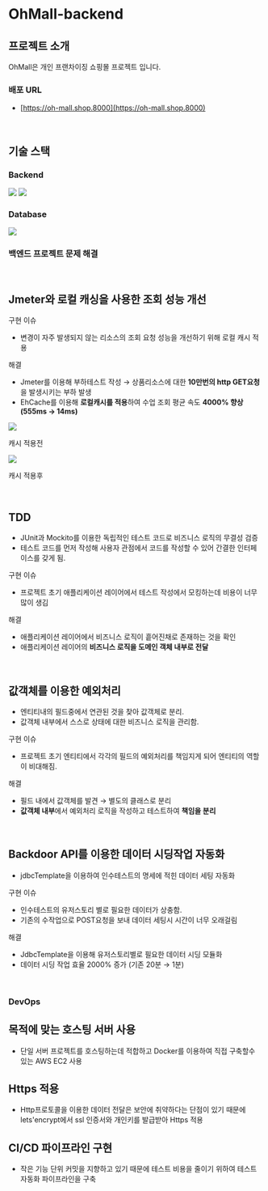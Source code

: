 # OhMall-backend

## 프로젝트 소개
OhMall은 개인 프랜차이징 쇼핑몰 프로젝트 입니다.

### 배포 URL

- [https://oh-mall.shop.8000](https://oh-mall.shop.8000)

<br>

## 기술 스택
### Backend
<img src="https://img.shields.io/badge/java-007396?style=for-the-badge&logo=java&logoColor=white"></a>
<img src="https://img.shields.io/badge/spring-6DB33F?style=for-the-badge&logo=spring&logoColor=white">

### Database
<img src="https://img.shields.io/badge/PostgreSQL-4169E1?style=for-the-badge&logo=postgreSQL&logoColor=white"/>
<br>

### 백엔드 프로젝트 문제 해결

<br>

## Jmeter와 로컬 캐싱을 사용한 조회 성능 개선

구현 이슈

- 변경이 자주 발생되지 않는 리소스의 조회 요청 성능을 개선하기 위해 로컬 캐시 적용

해결

- Jmeter를 이용해 부하테스트 작성 → 상품리소스에 대한 **10만번의 http GET요청**을 발생시키는 부하 발생
- EhCache를 이용해 **로컬캐시를 적용**하여 수업 조회 평균 속도 **4000% 향상(555ms → 14ms)**

<img src="https://s3-us-west-2.amazonaws.com/secure.notion-static.com/922b9b85-2830-41ae-b5ad-419a06cd3373/Untitled.png">

캐시 적용전

<img src="https://s3-us-west-2.amazonaws.com/secure.notion-static.com/0fb70a67-61a4-42c4-aa78-f517ab955cee/Untitled.png">

캐시 적용후

<br>

## TDD

- JUnit과 Mockito를 이용한 독립적인 테스트 코드로 비즈니스 로직의 무결성 검증
- 테스트 코드를 먼저 작성해 사용자 관점에서 코드를 작성할 수 있어 간결한 인터페이스를 갖게 됨.

구현 이슈

- 프로젝트 초기 애플리케이션 레이어에서 테스트 작성에서 모킹하는데 비용이 너무 많이 생김

해결

- 애플리케이션 레이어에서 비즈니스 로직이 흩어진채로 존재하는 것을 확인
- 애플리케이션 레이어의 **비즈니스 로직을 도메인 객체 내부로 전달**

<br>



## 값객체를 이용한 예외처리

- 엔티티내의 필드중에서 연관된 것을 찾아 값객체로 분리.
- 값객체 내부에서 스스로 상태에 대한 비즈니스 로직을 관리함.

구현 이슈

- 프로젝트 초기 엔티티에서 각각의 필드의 예외처리를 책임지게 되어 엔티티의 역할이 비대해짐.

해결

- 필드 내에서 값객체를 발견 → 별도의 클래스로 분리
- **값객체 내부**에서 예외처리 로직을 작성하고 테스트하여 **책임을 분리**

<br>



## Backdoor API를 이용한 데이터 시딩작업 자동화

- jdbcTemplate을 이용하여 인수테스트의 명세에 적힌 데이터 세팅 자동화

구현 이슈

- 인수테스트의 유저스토리 별로 필요한 데이터가 상충함.
- 기존의 수작업으로 POST요청을 보내 데이터 세팅시 시간이 너무 오래걸림

해결

- JdbcTemplate을 이용해 유저스토리별로 필요한 데이터 시딩 모듈화
- 데이터 시딩 작업 효율 2000% 증가 (기존 20분 → 1분)

<br>



### DevOps

## 목적에 맞는 호스팅 서버 사용

- 단일 서버 프로젝트를 호스팅하는데 적합하고 Docker를 이용하여 직접 구축할수 있는 AWS EC2 사용



## Https 적용

- Http프로토콜을 이용한 데이터 전달은 보안에 취약하다는 단점이 있기 때문에 lets'encrypt에서 ssl 인증서와 개인키를 발급받아 Https 적용



## CI/CD 파이프라인 구현

- 작은 기능 단위 커밋을 지향하고 있기 때문에 테스트 비용을 줄이기 위하여 테스트 자동화 파이프라인을 구축

